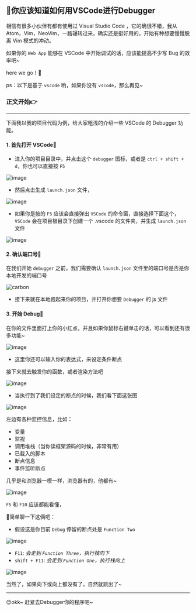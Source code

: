 #

## 🚀你应该知道如何用VSCode进行Debugger

相信有很多小伙伴有都有使用过 Visual Studio Code ，它的确很不错，我从 Atom，Vim，NeoVim，一路辗转过来，确实还是挺好用的，开始有种想要慢慢脱离 Vim 模式的冲动。

如果你的 `Web App` 能够在 VSCode 中开始调试的话，应该能提高不少写 Bug 的效率吧~

here we go！🚀

ps：以下是基于 `vscode` 哟，如果你没有 `vscode`，那么再见~

### 正文开始👉

------------------------------------------------

下面我以我的项目代码为例，给大家粗浅的介绍一些 VSCode 的 Debugger 功能。

#### 1. 首先打开 VSCode📌

- 进入你的项目目录中，并点击这个 `debugger` 图标，或者是 `ctrl + shift + d`，你也可以直接按 `F5`

![image](https://github.com/newObjectccc/newObjectccc.github.io/assets/42132586/fa926a80-a6d4-4e7b-9fed-41fd1f5693dc)

- 然后点击生成 `launch.json` 文件，

![image](https://github.com/newObjectccc/newObjectccc.github.io/assets/42132586/4d9552a2-1c4c-47db-8ccd-29496f50ef23)

- 如果你是按的 `F5` 应该会直接弹出 `VSCode` 的命令窗，直接选择下面这个，`VSCode` 会在项目根目录下创建一个 .vscode 的文件夹，并生成 `launch.json` 文件

![image](https://github.com/newObjectccc/newObjectccc.github.io/assets/42132586/c97884b7-b29a-4682-acf0-abe8cf828cb9)

#### 2. 确认端口号📌

在我们开始 `debugger` 之前，我们需要确认 `launch.json` 文件里的端口号是否是你本地开发的端口号
  
![carbon](https://github.com/newObjectccc/newObjectccc.github.io/assets/42132586/4249f7d7-a038-4016-ad96-58b895fe548f)

- 接下来就在本地跑起来你的项目，并打开你想要 `Debugger` 的 js 文件

#### 3. 开始 Debug📌

在你的文件里面打上你的小红点，并且如果你鼠标右键单击的话，可以看到还有很多功能~

![image](https://github.com/newObjectccc/newObjectccc.github.io/assets/42132586/6dd72f00-36ca-47b5-8ac7-92e57033aad8)

- 这里你还可以输入你的表达式，来设定条件断点

接下来就去触发你的函数，或者渲染方法吧

![image](https://github.com/newObjectccc/newObjectccc.github.io/assets/42132586/2140db6f-8ce5-4c06-88e0-e283975fb996)

- 当执行到了我们设定的断点的时候，我们看下面这张图

![image](https://github.com/newObjectccc/newObjectccc.github.io/assets/42132586/60807531-1756-4e12-95f4-1b0910010f93)

左边有各种监控信息，比如：

- 变量
- 监视
- 调用堆栈（当你读框架源码的时候，非常有用）
- 已载入的脚本
- 断点信息
- 事件监听断点

几乎是和浏览器一模一样，浏览器有的，他都有~

![image](https://github.com/newObjectccc/newObjectccc.github.io/assets/42132586/3b49bec4-23b4-4690-b4dc-a50e1f4c74bc)

`F5` 和 `F10` 应该都能看懂，

📌简单聊一下这俩吧：

- 假设这是你目前 `Debug` 停留的断点处是 `Function Two`

![image](https://github.com/newObjectccc/newObjectccc.github.io/assets/42132586/911416d8-0f72-406f-aad1-1c80bc451edd)

- `F11`: *会走到 `Function Three`，执行栈向下*
- `shift + F11`: *会走到 `Function One`，执行栈向上*

![image](https://github.com/newObjectccc/newObjectccc.github.io/assets/42132586/6bcad45d-c144-4601-af75-e60719b5224d)

当然了，如果向下或向上都没有了，自然就跳出了~

------------------------------------------------

😊okk~ 赶紧去Debugger你的程序吧~
